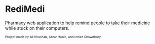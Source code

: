 # RediMedi
Pharmacy web application to help remind people to take their medicine while stuck on their computers.


<style>
    small {
        font-size: 10px;
    }
</style>

<small>Project made by Ali Khachab, Abrar Habib, and Imtiaz Chowdhury.<small>